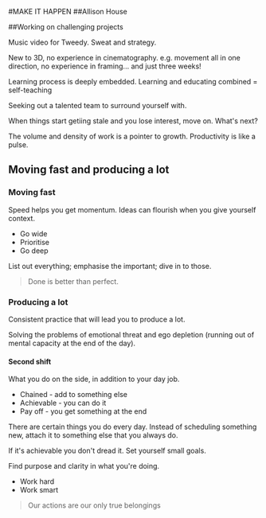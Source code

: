 #MAKE IT HAPPEN
##Allison House

##Working on challenging projects

Music video for Tweedy. Sweat and strategy.

New to 3D, no experience in cinematography. e.g. movement all in one direction, no experience in framing... and just three weeks!

Learning process is deeply embedded. Learning and educating combined = self-teaching

Seeking out a talented team to surround yourself with.

When things start getiing stale and you lose interest, move on. What's next?

The volume and density of work is a pointer to growth. Productivity is like a pulse.

## Moving fast and producing a lot

### Moving fast

Speed helps you get momentum. Ideas can flourish when you give yourself context.

* Go wide
* Prioritise
* Go deep

List out everything; emphasise the important; dive in to those.

> Done is better than perfect.

### Producing a lot

Consistent practice that will lead you to produce a lot.

Solving the problems of emotional threat and ego depletion (running out of mental capacity at the end of the day).

#### Second shift

What you do on the side, in addition to your day job.

* Chained - add to something else
* Achievable - you can do it
* Pay off - you get something at the end

There are certain things you do every day. Instead of scheduling something new, attach it to something else that you always do.

If it's achievable you don't dread it. Set yourself small goals.

Find purpose and clarity in what you're doing.

* Work hard
* Work smart

> Our actions are our only true belongings


